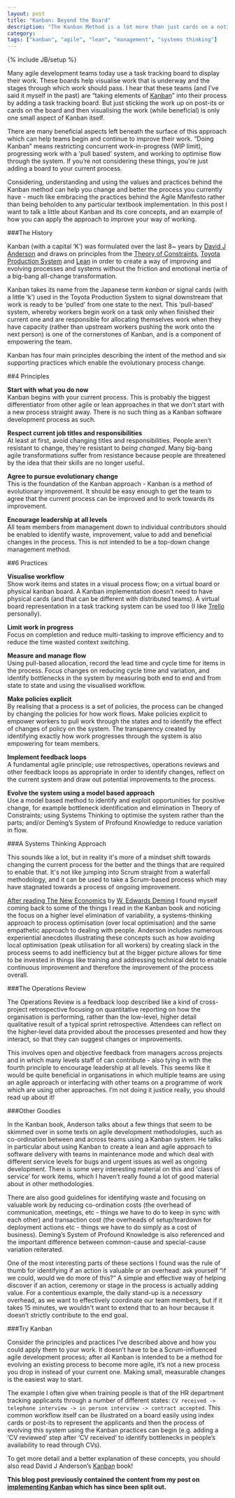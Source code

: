```yaml
---
layout: post
title: "Kanban: Beyond the Board"
description: "The Kanban Method is a lot more than just cards on a notice board. Using the principles of Kanban you can evolve your current process into a process of continuous improvement."
category: 
tags: ["kanban", "agile", "lean", "management", "systems thinking"]
---
```

{% include JB/setup %}

Many agile development teams today use a task tracking board to display their work. These boards help visualise work that is underway and the stages through which work should pass. I hear that these teams (and I’ve said it myself in the past) are “taking elements of [Kanban](http://www.amazon.co.uk/Kanban-David-J-Anderson-ebook/dp/B0057H2M70/)” into their process by adding a task tracking board. But just sticking the work up on post-its or cards on the board and then visualising the work (while beneficial) is only one small aspect of Kanban itself. 

There are many beneficial aspects left beneath the surface of this approach which can help teams begin and continue to improve their work. “Doing Kanban” means restricting concurrent work-in-progress (WIP limit), progressing work with a 'pull based’ system, and working to optimise flow through the system. If you’re not considering these things, you're just adding a board to your current process.

Considering, understanding and using the values and practices behind the Kanban method can help you change and better the process you currently have - much like embracing the practices behind the Agile Manifesto rather than being beholden to any particular textbook implementation. In this post I want to talk a little about Kanban and its core concepts, and an example of how you can apply the approach to improve your way of working.




###The History

Kanban (with a capital ‘K’) was formulated over the last 8~ years by [David J Anderson](http://twitter.com/lkuceo) and draws on principles from the [Theory of Constraints](http://en.wikipedia.org/wiki/Theory_of_constraints), [Toyota Production System](http://en.wikipedia.org/wiki/Toyota_production_system) and [Lean](http://en.wikipedia.org/wiki/Lean_software_development) in order to create a way of improving and evolving processes and systems without the friction and emotional inertia of a big-bang all-change transformation. 

Kanban takes its name from the Japanese term *kanban* or signal cards (with a little ‘k’) used in the Toyota Production System to signal downstream that work is ready to be ‘pulled' from one state to the next. This ‘pull-based’ system, whereby workers begin work on a task only when finished their current one and are responsible for allocating themselves work when they have capacity (rather than upstream workers pushing the work onto the next person) is one of the cornerstones of Kanban, and is a component of empowering the team.

Kanban has four main principles describing the intent of the method and six supporting practices which enable the evolutionary process change.




##4 Principles


**Start with what you do now**  
Kanban begins with your current process. This is probably the biggest differentiator from other agile or lean approaches in that we don’t start with a new process straight away. There is no such thing as a Kanban software development process as such.

**Respect current job titles and responsibilities**  
At least at first, avoid changing titles and responsibilities. People aren’t resistant to change, they’re resistant to *being changed*. Many big-bang agile transformations suffer from resistance because people are threatened by the idea that their skills are no longer useful.

**Agree to pursue evolutionary change**  
This is the foundation of the Kanban approach - Kanban is a method of evolutionary improvement. It should be easy enough to get the team to agree that the current process can be improved and to work towards its improvement.

**Encourage leadership at all levels**  
All team members from management down to individual contributors should be enabled to identify waste, improvement, value to add and beneficial changes in the process. This is not intended to be a top-down change management method.




##6 Practices

**Visualise workflow**  
Show work items and states in a visual process flow; on a virtual board or physical kanban board. A Kanban implementation doesn’t need to have physical cards (and that can be different with distributed teams). A virtual board representation in a task tracking system can be used too (I like [Trello](http://www.trello.com) personally).

**Limit work in progress**  
Focus on completion and reduce multi-tasking to improve efficiency and to reduce the time wasted context switching.

**Measure and manage flow**  
Using pull-based allocation, record the lead time and cycle time for items in the process. Focus changes on reducing cycle time and variation, and identify bottlenecks in the system by measuring both end to end and from state to state and using the visualised workflow.

**Make policies explicit**  
By realising that a process is a set of policies, the process can be changed by changing the policies for how work flows. Make policies explicit to empower workers to pull work through the states and to identify the effect of changes of policy on the system. The transparency created by identifying exactly how work progresses through the system is also empowering for team members.

**Implement feedback loops**  
A fundamental agile principle; use retrospectives, operations reviews and other feedback loops as appropriate in order to identify changes, reflect on the current system and draw out potential improvements to the process.

**Evolve the system using a model based approach**  
Use a model based method to identify and exploit opportunities for positive change, for example bottleneck identification and elimination in Theory of Constraints; using Systems Thinking to optimise the system rather than the parts; and/or Deming’s System of Profound Knowledge to reduce variation in flow.




###A Systems Thinking Approach

This sounds like a lot, but in reality it's more of a mindset shift towards changing the current process for the better and the things that are required to enable that. It's not like jumping into Scrum straight from a waterfall methodology, and it can be used to take a Scrum-based process which may have stagnated towards a process of ongoing improvement.

[After reading The New Economics](http://willhamill.com/2013/11/06/the-new-economics) by [W. Edwards Deming](http://www.amazon.co.uk/dp/0262541165) I found myself coming back to some of the things I read in the Kanban book and noticing the focus on a higher level elimination of variability, a systems-thinking approach to process optimisation (over local optimisation) and the same empathetic approach to dealing with people. Anderson includes numerous experiential anecdotes illustrating these concepts such as how avoiding local optimisation (peak utilisation for all workers) by creating slack in the process seems to add inefficiency but at the bigger picture allows for time to be invested in things like training and addressing technical debt to enable continuous improvement and therefore the improvement of the process overall.




###The Operations Review

The Operations Review is a feedback loop described like a kind of cross-project retrospective focusing on quantitative reporting on how the organisation is performing, rather than the low-level, higher detail qualitative result of a typical sprint retrospective. Attendees can reflect on the higher-level data provided about the processes presented and how they interact, so that they can suggest changes or improvements. 

This involves open and objective feedback from managers across projects and in which many levels staff of can contribute - also tying in with the fourth principle to encourage leadership at all levels. This seems like it would be quite beneficial in organisations in which multiple teams are using an agile approach or interfacing with other teams on a programme of work which are using other approaches. I’m not doing it justice really, you should read up about it!




###Other Goodies

In the Kanban book, Anderson talks about a few things that seem to be skimmed over in some texts on agile development methodologies, such as co-ordination between and across teams using a Kanban system. He talks in particular about using Kanban to create a lean and agile approach to software delivery with teams in maintenance mode and which deal with different service levels for bugs and urgent issues as well as ongoing development. There is some very interesting material on this and 'class of service’ for work items, which I haven’t really found a lot of good material about in other methodologies.

There are also good guidelines for identifying waste and focusing on valuable work by reducing co-ordination costs (the overhead of communication, meetings, etc - things we have to do to keep in sync with each other) and transaction cost (the overheads of setup/teardown for deployment actions etc - things we have to do simply as a cost of business). Deming’s System of Profound Knowledge is also referenced and the important difference between common-cause and special-cause variation reiterated.

One of the most interesting parts of these sections I found was the rule of thumb for identifying if an action is valuable or an overhead: ask yourself “if we could, would we do more of this?” A simple and effective way of helping discover if an action, ceremony or stage in the process is actually adding value. For a contentious example, the daily stand-up is a *necessary* overhead, as we want to effectively coordinate our team members, but if it takes 15 minutes, we wouldn't want to extend that to an hour because it doesn’t strictly contribute to the end goal.




###Try Kanban

Consider the principles and practices I’ve described above and how you could apply them to your work. It doesn’t have to be a Scrum-influenced agile development process; after all Kanban is intended to be a method for evolving an existing process to become more agile, it’s not a new process you drop in instead of your current one. Making small, measurable changes is the easiest way to start.

The example I often give when training people is that of the HR department tracking applicants through a number of different states: `CV received -> telephone interview -> in person interview -> contract accepted`. This common workflow itself can be illustrated on a board easily using index cards or post-its to represent the applicants and then the process of evolving this system using the Kanban practices can begin (e.g. adding a ‘CV reviewed’ step after ‘CV received’ to identify bottlenecks in people’s availability to read through CVs).

To get more detail and a better explanation of these concepts, you should also read David J Anderson’s [Kanban](http://www.amazon.co.uk/Kanban-David-J-Anderson-ebook/dp/B0057H2M70/) book!


**This blog post previously contained the content from my post on [implementing Kanban](http://willhamill.com/2013/11/21/implementing-kanban) which has since been split out.**

